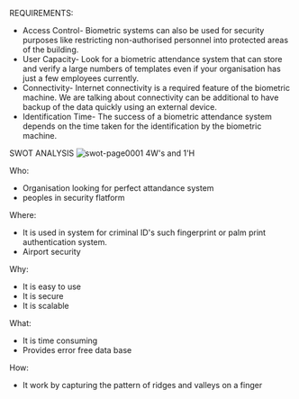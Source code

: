 REQUIREMENTS:
* Access Control- Biometric systems can also be used for security purposes like restricting non-authorised personnel into protected areas of the building.
* User Capacity- Look for a biometric attendance system that can store and verify a large numbers of templates even if your organisation has just a few employees currently.
* Connectivity- Internet connectivity is a required feature of the biometric machine. We are talking about connectivity can be additional to have backup of the data quickly using an external device.
* Identification Time- The success of a biometric attendance system depends on the time taken for the identification by the biometric machine.


SWOT ANALYSIS
![swot-page0001](https://user-images.githubusercontent.com/94214304/142602305-2ad1e459-43af-4ac7-9afa-4b601430e510.jpg)
4W's and 1'H

Who:
* Organisation looking for perfect attandance system
* peoples in security flatform

Where:
* It is used in system for criminal ID's such fingerprint or palm print authentication system.
* Airport security

Why:
* It is easy to use
* It is secure
* It is scalable

What:
* It is time consuming
* Provides error free data base

How:
* It work by capturing the pattern of ridges and valleys on a finger
